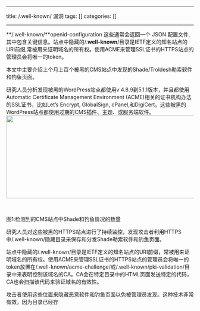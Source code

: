 
--- 
title:  /.well-known/ 漏洞 
tags: []
categories: [] 

---
**/.well-known/**openid-configuration 这些通常会返回一个 JSON 配置文件,其中包含关键信息。站点中隐藏的/.**well-known**/目录是IETF定义的知名站点的URI前缀,常被用来证明域名的所有权。使用ACME来管理SSL证书的HTTPS站点的管理员会将唯一的token。

本文中主要介绍上个月上百个被黑的CMS站点中发现的Shade/Troldesh勒索软件和钓鱼页面。

研究人员分析发现被黑的WordPress站点都使用v 4.8.9到5.1.1版本，并且都使用Automatic Certificate Management Environment (ACME)相关的证书机构办法的SSL证书，比如Let’s Encrypt, GlobalSign, cPanel,和DigiCert。这些被黑的WordPress站点都使用过期的CMS插件、主题、或服务端软件。<img alt="" height="222" src="https://img-blog.csdnimg.cn/d1b40c3062654068970c09ed96501bca.png" width="644">

 



图1:检测到的CMS站点中Shade和钓鱼情况的数量

研究人员对这些被黑的HTTPS站点进行了持续监控，发现攻击者利用HTTPS中/.well-known/隐藏目录来保存和分发Shade勒索软件和钓鱼页面。

站点中隐藏的/.well-known/目录是IETF定义的知名站点的URI前缀，常被用来证明域名的所有权。使用ACME来管理SSL证书的HTTPS站点的管理员会将唯一的token放置在/.well-known/acme-challenge/或/.well-known/pki-validation/目录中来表明控制该域名的CA。CA会在特定目录中的HTML页面发送特定的代码，CA也会扫描该代码来验证域名的有效性。

攻击者使用这些位置来隐藏恶意软件和钓鱼页面以免被管理员发现。这种技术非常有效，因为目录已经存
